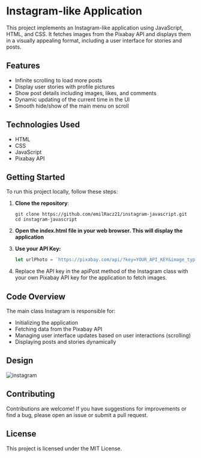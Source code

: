 # Instagram-like Application

This project implements an Instagram-like application using JavaScript, HTML, and CSS. It fetches images from the Pixabay API and displays them in a visually appealing format, including a user interface for stories and posts.

## Features

- Infinite scrolling to load more posts
- Display user stories with profile pictures
- Show post details including images, likes, and comments
- Dynamic updating of the current time in the UI
- Smooth hide/show of the main menu on scroll

## Technologies Used

- HTML
- CSS
- JavaScript
- Pixabay API

## Getting Started

  To run this project locally, follow these steps:

1. **Clone the repository**:

       git clone https://github.com/emilRacz21/instagram-javascript.git
       cd instagram-javascript
   
2. **Open the index.html file in your web browser. This will display the application**

3. **Use your API Key:**

   ```javascript
   let urlPhoto = `https://pixabay.com/api/?key=YOUR_API_KEY&image_type=photo&orientation=horizontal&q=NATURE&page=${this.page}`;
   
4. Replace the API key in the apiPost method of the Instagram class with your own Pixabay API key for the application to fetch images.

## Code Overview

The main class Instagram is responsible for:

* Initializing the application
* Fetching data from the Pixabay API
* Managing user interface updates based on user interactions (scrolling)
* Displaying posts and stories dynamically

## Design

![instagram](https://github.com/user-attachments/assets/73aa5c6a-7da8-40b6-9794-a3609d7d4aa5)


## Contributing

Contributions are welcome! If you have suggestions for improvements or find a bug, please open an issue or submit a pull request.

## License

This project is licensed under the MIT License.
